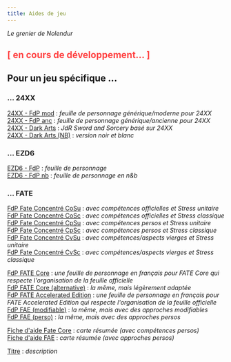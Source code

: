 ```yaml
---
title: Aides de jeu
---
```

_Le grenier de Nolendur_

## <span style="color: #FF4444">[ en cours de développement... ]</span>

## Pour un jeu spécifique ...

### ... 24XX

[24XX - FdP mod](https://drive.google.com/file/d/1cHkUEnDlGQY6cBNTereNgt8wt__sJ0nR/view?usp=sharing) : _feuille de personnage générique/moderne pour 24XX_  
[24XX - FdP anc](https://drive.google.com/file/d/1y_CkBEaK4m32YQwvYRICjGZL37Pbl5xw/view?usp=sharing) : _feuille de personnage générique/ancienne pour 24XX_  
[24XX - Dark Arts](https://drive.google.com/file/d/1nD9AR7C4COFMxWrWk6AzEMXK0c_qvLuG/view?usp=sharing) : _JdR Sword and Sorcery basé sur 24XX_  
[24XX - Dark Arts (NB)](https://drive.google.com/file/d/1c47Ch5k6pgrMPqCuhVm8gwF7pDx1cKyj/view?usp=sharing) : _version noir et blanc_  

### ... EZD6

[EZD6 - FdP](https://drive.google.com/file/d/1ANDGIe5rTrhnt3yeyfTT9QoWBOXZWy0v/view?usp=sharing) : _feuille de personnage_  
[EZD6 - FdP nb](https://drive.google.com/file/d/1lWV0RKSMVixuEiytsNfHfd6OzPKsf_Ny/view?usp=sharing) : _feuille de personnage en n&b_  

### ... FATE

[FdP Fate Concentré CoSu](https://drive.google.com/file/d/11naczrSIcFV2P3FTRM__KwlaF7Esst8J/view?usp=sharing) : _avec compétences officielles et Stress unitaire_  
[FdP Fate Concentré CoSc](https://drive.google.com/file/d/1xi0ZevDOcLAKJV2nEdhO1Ur08lwBEkBT/view?usp=sharing) : _avec compétences officielles et Stress classique_  
[FdP Fate Concentré CpSu](https://drive.google.com/file/d/1tdzoO7r3y7HiZlWwriKdyfQd_HzU7iSP/view?usp=sharing) : _avec compétences persos et Stress unitaire_  
[FdP Fate Concentré CpSc](https://drive.google.com/file/d/1dkjJovUjZXCLNTjDcXjm0csta535ZD8i/view?usp=sharing) : _avec compétences persos et Stress classique_  
[FdP Fate Concentré CvSu](https://drive.google.com/file/d/1-QbAAUWXcwS_X7ylfYsC5l-ev1IdJffe/view?usp=sharing) : _avec compétences/aspects vierges et Stress unitaire_  
[FdP Fate Concentré CvSc](https://drive.google.com/file/d/1aYF87GEHS3uSJJ_4XiB479y9_cQdS8GI/view?usp=sharing) : _avec compétences/aspects vierges et Stress classique_  

[FdP FATE Core](http://sd-1.archive-host.com/membres/up/71838247519714980/FP/FateCore_FP01.pdf) : _une feuille de personnage en français pour FATE Core qui respecte l'organisation de la feuille officielle_  
[FdP FATE Core (alternative)](http://sd-1.archive-host.com/membres/up/71838247519714980/FP/FateCore_FP02.pdf) : _la même, mais légèrement adaptée_  
[FdP FATE Accelerated Edition](http://sd-1.archive-host.com/membres/up/71838247519714980/FP/FateAccelerated_FP01.pdf) : _une feuille de personnage en français pour FATE Accelerated Edition qui respecte l'organisation de la feuille officielle_  
[FdP FAE (modifiable)](http://sd-1.archive-host.com/membres/up/71838247519714980/FP/FateAccelerated_FP03_mod.pdf) : _la même, mais avec des approches modifiables_  
[FdP FAE (perso)](https://drive.google.com/file/d/1VDAZ3WDk6R_GlZu8ruaJTWzAg7k8lNGv/view?usp=sharing) : _la même, mais avec des approches persos_  

[Fiche d'aide Fate Core](https://drive.google.com/file/d/1okWs2anz2BftyZhrIUtbFFJpAkOIz1P4/view?usp=sharing) : _carte résumée (avec compétences persos)_  
[Fiche d'aide FAE](https://drive.google.com/file/d/13LNWWY2s8EiIzYryHNGn3lZ0iLsirRU5/view?usp=sharing) : _carte résumée (avec approches persos)_  



[Titre](https://www.example.com/) : _description_